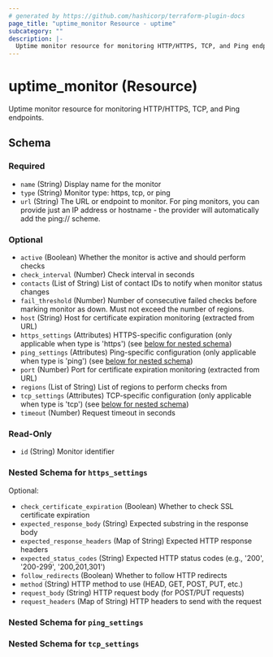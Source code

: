 ```yaml
---
# generated by https://github.com/hashicorp/terraform-plugin-docs
page_title: "uptime_monitor Resource - uptime"
subcategory: ""
description: |-
  Uptime monitor resource for monitoring HTTP/HTTPS, TCP, and Ping endpoints.
---
```


# uptime_monitor (Resource)

Uptime monitor resource for monitoring HTTP/HTTPS, TCP, and Ping endpoints.



<!-- schema generated by tfplugindocs -->
## Schema

### Required

- `name` (String) Display name for the monitor
- `type` (String) Monitor type: https, tcp, or ping
- `url` (String) The URL or endpoint to monitor. For ping monitors, you can provide just an IP address or hostname - the provider will automatically add the ping:// scheme.

### Optional

- `active` (Boolean) Whether the monitor is active and should perform checks
- `check_interval` (Number) Check interval in seconds
- `contacts` (List of String) List of contact IDs to notify when monitor status changes
- `fail_threshold` (Number) Number of consecutive failed checks before marking monitor as down. Must not exceed the number of regions.
- `host` (String) Host for certificate expiration monitoring (extracted from URL)
- `https_settings` (Attributes) HTTPS-specific configuration (only applicable when type is 'https') (see [below for nested schema](#nestedatt--https_settings))
- `ping_settings` (Attributes) Ping-specific configuration (only applicable when type is 'ping') (see [below for nested schema](#nestedatt--ping_settings))
- `port` (Number) Port for certificate expiration monitoring (extracted from URL)
- `regions` (List of String) List of regions to perform checks from
- `tcp_settings` (Attributes) TCP-specific configuration (only applicable when type is 'tcp') (see [below for nested schema](#nestedatt--tcp_settings))
- `timeout` (Number) Request timeout in seconds

### Read-Only

- `id` (String) Monitor identifier

<a id="nestedatt--https_settings"></a>
### Nested Schema for `https_settings`

Optional:

- `check_certificate_expiration` (Boolean) Whether to check SSL certificate expiration
- `expected_response_body` (String) Expected substring in the response body
- `expected_response_headers` (Map of String) Expected HTTP response headers
- `expected_status_codes` (String) Expected HTTP status codes (e.g., '200', '200-299', '200,201,301')
- `follow_redirects` (Boolean) Whether to follow HTTP redirects
- `method` (String) HTTP method to use (HEAD, GET, POST, PUT, etc.)
- `request_body` (String) HTTP request body (for POST/PUT requests)
- `request_headers` (Map of String) HTTP headers to send with the request


<a id="nestedatt--ping_settings"></a>
### Nested Schema for `ping_settings`


<a id="nestedatt--tcp_settings"></a>
### Nested Schema for `tcp_settings`

